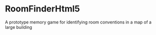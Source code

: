 # RoomFinderHtml5
A prototype memory game for identifying room conventions in a map of a large building
